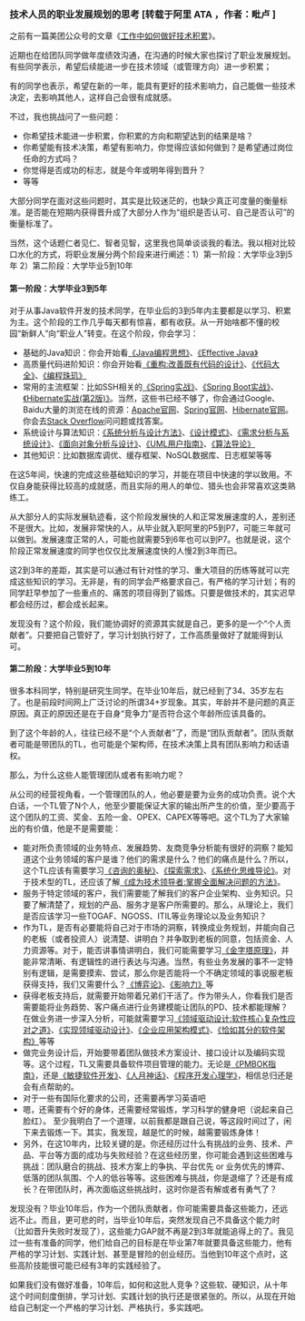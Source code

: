 ### 技术人员的职业发展规划的思考 [转载于阿里 ATA ，作者：毗卢 ]

之前有一篇美团公众号的文章《[工作中如何做好技术积累](https://tech.meituan.com/study_vs_work.html)》。

近期也在给团队同学做年度绩效沟通，在沟通的时候大家也探讨了职业发展规划。有些同学表示，希望后续能进一步在技术领域（或管理方向）进一步积累；

有的同学也表示，希望在新的一年，能具有更好的技术影响力，自己能做一些技术决定，去影响其他人，这样自己会很有成就感。

不过，我也挑战问了一些问题：

- 你希望技术能进一步积累，你积累的方向和期望达到的结果是啥？
- 你希望能有技术决策，希望有影响力，你觉得应该如何做到？是希望通过岗位任命的方式吗？
- 你觉得是否成功的标志，就是今年或明年得到晋升？
- 等等

大部分同学在面对这些问题时，其实是比较迷茫的，也缺少真正可度量的衡量标准。是否能在短期内获得晋升成了大部分人作为“组织是否认可、自己是否认可”的衡量标准了。

当然，这个话题仁者见仁、智者见智，这里我也简单谈谈我的看法。我以相对比较口水化的方式，将职业发展分两个阶段来进行阐述：1）第一阶段：大学毕业3到5年 2）第二阶段：大学毕业5到10年



#### 第**一阶段：大学毕业3到5年**

对于从事Java软件开发的技术同学，在毕业后的3到5年内主要都是以学习、积累为主。这个阶段的工作几乎每天都有惊喜，都有收获。从一开始啥都不懂的校园“新鲜人”向“职业人”转变。在这个阶段，你会学习：

- 基础的Java知识：你会开始看[《Java编程思想》](https://www.amazon.cn/dp/B0011F7WU4/ref=pd_sim_14_3?_encoding=UTF8&psc=1&refRID=Y7DTVGYT7RRG8RRH5XAX)、[《Effective Java》](https://www.amazon.cn/dp/B001PTGR52/ref=pd_sim_14_2?_encoding=UTF8&psc=1&refRID=FVXT96T1YAC6RJ8FFNM1)
- 高质量代码进阶知识：你会开始看[《重构:改善既有代码的设计》](https://www.amazon.cn/dp/B011LPUB42/ref=pd_sim_14_15?_encoding=UTF8&psc=1&refRID=MMPSAVEJK3RXHEFY0QK2)、[《代码大全》](https://www.amazon.cn/dp/B0061XKRXA/ref=pd_sim_14_7?_encoding=UTF8&psc=1&refRID=YH4ANMHVJY0KFGV569AR)、[《编程珠玑》](https://www.amazon.cn/dp/B00SFZH0DC/ref=pd_sim_14_5?_encoding=UTF8&psc=1&refRID=1GZ2VA2NH8B77T4SM8Q7)
- 常用的主流框架：比如SSH相关的[《Spring实战》](https://www.amazon.cn/dp/B01DN3VR6G/ref=pd_sim_14_1?_encoding=UTF8&psc=1&refRID=NEFSTP40AHBERM3Q2NH7)、[《Spring Boot实战》](https://www.amazon.cn/dp/B01LKSUYWO/ref=pd_sim_14_1?_encoding=UTF8&psc=1&refRID=ZM3S1Z2Q1KX65ZRW6Z3V)、[《Hibernate实战(第2版)》](https://www.amazon.cn/dp/B01LZMQB2M/ref=pd_sim_14_19?_encoding=UTF8&psc=1&refRID=D6VD6F3PXCRZG67VFTPX)。当然，这些书已经不够了，你会通过Google、Baidu大量的浏览在线的资源：[Apache官网](http://www.apache.org/)、[Spring官网](https://spring.io/)、[Hibernate官网](http://hibernate.org/)。你会去[Stack Overflow](https://stackoverflow.com/)问问题或找答案。
- 系统设计与算法知识：[《系统分析与设计方法》](https://www.amazon.cn/dp/B0011C1ZGO/ref=pd_sbs_14_1?_encoding=UTF8&psc=1&refRID=QQFDMEGWGPHBSANDG6XF)、[《设计模式》](https://www.amazon.cn/dp/B001130JN8/ref=pd_sim_14_7?_encoding=UTF8&psc=1&refRID=KJQQYEDCKFR7DE9F5YN5)、[《需求分析与系统设计》](https://www.amazon.cn/dp/B002PAQEDK/ref=pd_sbs_14_2?_encoding=UTF8&psc=1&refRID=QQFDMEGWGPHBSANDG6XF)、[《面向对象分析与设计》](https://www.amazon.cn/dp/B01GE1UYAE/ref=pd_sbs_14_7?_encoding=UTF8&psc=1&refRID=V7TW5KNWZDN68W5GYZ3R)、[《UML用户指南》](https://www.amazon.cn/dp/B00AYRLVH0/ref=pd_sim_14_2?_encoding=UTF8&psc=1&refRID=FHY9TCQ5ZA3AG79R7QMK)、[《算法导论》](https://www.amazon.cn/dp/B00AK7BYJY/ref=pd_sim_14_1?_encoding=UTF8&psc=1&refRID=G03SRT2K1S06QK72SDAY)
- 其他知识：比如数据库调优、缓存框架、NoSQL数据库、日志框架等等

在这5年间，快速的完成这些基础知识的学习，并能在项目中快速的学以致用。不仅自身能获得比较高的成就感，而且实际的用人的单位、猎头也会非常喜欢这类熟练工。

从大部分人的实际发展轨迹看，这个阶段发展快的人和正常发展速度的人，差别还不是很大。比如，发展非常快的人，从毕业就入职阿里的P5到P7，可能三年就可以做到。发展速度正常的人，可能也就需要5到6年也可以到P7。也就是说，这个阶段正常发展速度的同学也仅仅比发展速度快的人慢2到3年而已。

这2到3年的差距，其实是可以通过有针对性的学习、重大项目的历练等就可以完成这些知识的学习。无非是，有的同学会严格要求自己，有严格的学习计划；有的同学赶早参加了一些重点的、痛苦的项目得到了锻炼。只要是做技术的，其实迟早都会经历过，都会成长起来。

发现没有？这个阶段，我们能协调好的资源其实就是自己，更多的是一个“个人贡献者”。只要把自己管好了，学习计划执行好了，工作高质量做好了就能得到认可。

#### **第二阶段：大学毕业5到10年**

很多本科同学，特别是研究生同学。在毕业10年后，就已经到了34、35岁左右了。也是前段时间网上广泛讨论的所谓34+岁现象。其实，年龄并不是问题的真正原因。真正的原因还是在于自身“竞争力”是否符合这个年龄所应该具备的。

到了这个年龄的人，往往已经不是“个人贡献者”了，而是“团队贡献者”。团队贡献者可能是带团队的TL，也可能是个架构师，在技术决策上具有团队影响力和话语权。

那么，为什么这些人能管理团队或者有影响力呢？

从公司的经营视角看，一个管理团队的人，他必要是要为业务的成功负责。说个大白话，一个TL管了N个人，他至少要能保证大家的输出所产生的价值，至少要高于这个团队的工资、奖金、五险一金、OPEX、CAPEX等等吧。这个TL为了大家输出的有价值，他是不是需要能：

- 能对所负责领域的业务特点、发展趋势、友商竞争分析能有很好的洞察？能知道这个业务领域的客户是谁？他们的需求是什么？他们的痛点是什么？所以，这个TL应该有需要学习[《咨询的奥秘》](https://www.amazon.cn/dp/B00M2DL3VI/ref=pd_sim_351_3?_encoding=UTF8&psc=1&refRID=SW48R5M1SV754NG76RMQ)、[《探索需求》](https://baike.baidu.com/item/探索需求/12140909)、[《系统化思维导论》](https://www.amazon.cn/dp/B00SLKVWEE/ref=sr_1_1?s=books&ie=UTF8&qid=1525877335&sr=1-1)。对于技术型的TL，还应该了解[《成为技术领导者:掌握全面解决问题的方法》](https://www.amazon.cn/dp/B00Z7D9JHK/ref=pd_sim_14_1?_encoding=UTF8&psc=1&refRID=XKC2PBMYA5X73KKPCT6N)。
- 服务于特定领域的客户，我们需要能了解我们的客户企业架构、业务知识。只要了解清楚了，规划的产品、服务才是客户所需要的。那么，从理论上，我们是否应该学习一些TOGAF、NGOSS、ITIL等业务理论以及业务知识？
- 作为TL，是否有必要能将自己对于市场的洞察，转换成业务规划，并能向自己的老板（或者投资人）说清楚、讲明白？并争取到老板的同意，包括资金、人力资源等。对于，能否讲事情讲明白，我们可能需要学习[《金字塔原理》](https://www.amazon.cn/dp/B00G33NKP0/ref=pd_sim_14_1?_encoding=UTF8&psc=1&refRID=XQA1JEMGXY79TD3RDRM9)，并能非常清晰、有逻辑性的进行表达与沟通。当然，有些业务发展的事不一定特别有逻辑，是需要摸索、尝试，那么你是否能将一个不确定领域的事说服老板获得支持，我们又需要什么？[《博弈论》](https://www.amazon.cn/dp/B0049B3CZ6/ref=pd_cp_14_3?_encoding=UTF8&psc=1&refRID=S13842JGTZV6GFS4M2C5)、[《影响力》](https://www.amazon.cn/dp/B01MF7VP21/ref=sr_1_1?s=books&ie=UTF8&qid=1525878124&sr=1-1)等
- 获得老板支持后，就需要开始带着兄弟们干活了。作为带头人，你看我们是否需要能将业务趋势、客户痛点进行业务建模能让团队的PD、技术都能理解？在做业务进一步深入分析，可能就需要学习[《领域驱动设计:软件核心复杂性应对之道》](https://www.amazon.cn/dp/B01GZ6T12K/ref=sr_1_1?ie=UTF8&qid=1525878356&sr=8-1)、[《实现领域驱动设计》](https://www.amazon.cn/dp/B00IYTVWA6/ref=pd_sim_14_1?_encoding=UTF8&psc=1&refRID=9KMWMSN03W2ECCP7ZS9T)、[《企业应用架构模式》](https://www.amazon.cn/dp/B003LBSRDM/ref=pd_sim_14_1?_encoding=UTF8&psc=1&refRID=7ZE2YC7T7G924GQK643F)、[《恰如其分的软件架构》](https://www.amazon.cn/dp/B00EP6TGAU/ref=sr_1_7?ie=UTF8&qid=1525878356&sr=8-7)等等
- 做完业务设计后，开始要带着团队做技术方案设计、接口设计以及编码实现等。这个过程，TL又需要具备软件项目管理的能力。无论是[《PMBOK指南》](https://www.amazon.cn/dp/B07BSLKGL6/ref=sr_1_1?ie=UTF8&qid=1525878634&sr=8-1)，还是[《敏捷软件开发》](https://www.amazon.cn/dp/B00116MMA8/ref=sr_1_1?ie=UTF8&qid=1525878670&sr=8-1)、[《人月神话》](https://www.amazon.cn/dp/B00VR8ZO28/ref=sr_1_9?ie=UTF8&qid=1525878356&sr=8-9)、[《程序开发心理学》](https://baike.baidu.com/item/程序开发心理学/4272372?fr=aladdin)，相信总归还是会有点帮助的。
- 对于一些有国际化要求的公司，还需要再学习英语吧
- 嗯，还需要有个好的身体，还需要经常锻炼，学习科学的健身吧（说起来自己脸红）。 至少我明白了一个道理，以前我都是跟自己说，等这段时间过了，闲下来去锻炼一下。其实，我发现，越是忙的时候，越需要锻炼身体！
- 另外，在这10年内，比较关键的是。你还经历过什么有挑战的业务、技术、产品、平台等方面的成功与失败经验？在这些经历里，你可能会遇到这些困难与挑战：团队磨合的挑战、技术方案上的争执、平台优先 or 业务优先的博弈、低落的团队氛围、个人的低谷等等。这些困难与挑战，你是退缩了？还是有成长？在带团队时，再次面临这些挑战时，这时你是否有解或者有勇气了？

发现没有？毕业10年后，作为一个团队贡献者，你可能需要具备这些能力，还远远不止。而且，更可悲的时，当毕业10年后，突然发现自己不具备这个能力时（比如晋升失败时发现了），这些能力GAP就不再是2到3年就能追得上的了。我见过一些有准备的同学，他们给自己的目标是在毕业第7年就要具备这些能力，他有严格的学习计划、实践计划、甚至是冒险的创业经历。当他到10年这个点时，这些高阶技能很可能已经有3年的实践经验了。

如果我们没有做好准备，10年后，如何和这批人竞争？这些软、硬知识，从十年这个时间刻度倒排，学习计划、实践计划的执行还是很紧张的。所以，从现在开始给自己制定一个严格的学习计划、严格执行，多实践吧。